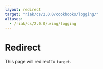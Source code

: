 ```yaml
---
layout: redirect
target: "riak/cs/2.0.0/cookbooks/logging/"
aliases:
  - /riak/cs/2.0.0/using/logging
---
```


# Redirect

This page will redirect to `target`.
